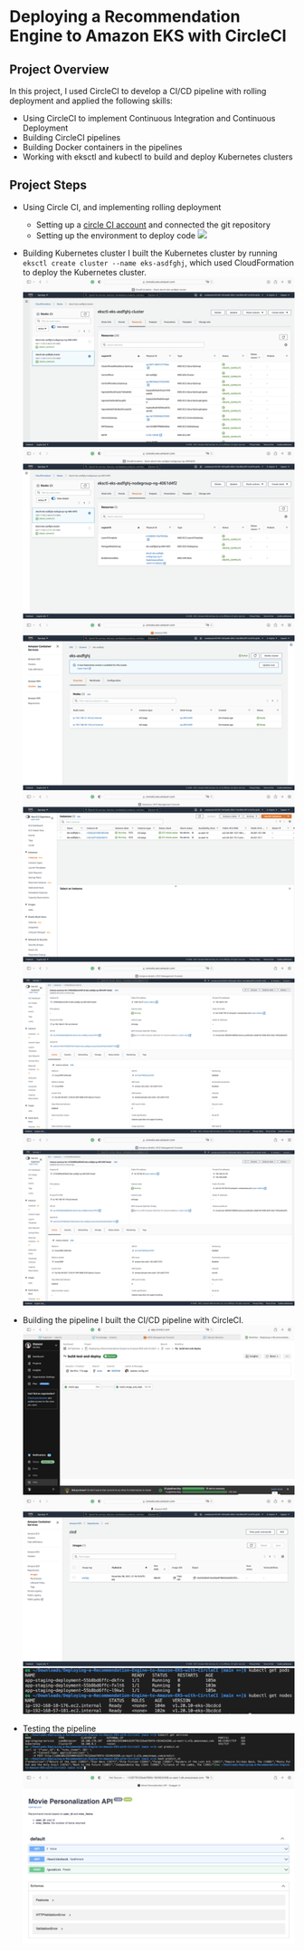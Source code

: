 # Deploying a Recommendation Engine to Amazon EKS with CircleCI

## Project Overview
In this project, I used CircleCI to develop a CI/CD pipeline with rolling deployment and applied the following skills:

* Using CircleCI to implement Continuous Integration and Continuous Deployment
* Building CircleCI pipelines
* Building Docker containers in the pipelines
* Working with eksctl and kubectl to build and deploy Kubernetes clusters

## Project Steps
- Using Circle CI, and implementing rolling deployment
    * Setting up a [circle CI account](https://circleci.com/signup/?source-button=free) and connected the git repository
    * Setting up the environment to deploy code
    ![](screenshots/env.png)

- Building Kubernetes cluster
    I built the Kubernetes cluster by running `eksctl create cluster --name eks-asdfghj`, which used CloudFormation to deploy the Kubernetes cluster.
    ![](screenshots/cloudformation1.png)
    ![](screenshots/cloudformation2.png)
    ![](screenshots/eks.png)
    ![](screenshots/ec2.png)
    ![](screenshots/node1.png)
    ![](screenshots/node2.png)
- Building the pipeline
    I built the CI/CD pipeline with CircleCI.
    ![](screenshots/pipeline.png)
    ![](screenshots/ecr.png)
    ![](screenshots/pod.png)

- Testing the pipeline
    ![](screenshots/predict.png)
    ![](screenshots/app.png)